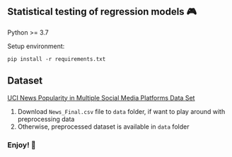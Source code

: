 ## Statistical testing of regression models 🎮

Python >= 3.7

Setup environment:

`pip install -r requirements.txt`


## Dataset

[UCI 
News Popularity in Multiple Social Media Platforms Data Set](https://archive.ics.uci.edu/ml/datasets/News+Popularity+in+Multiple+Social+Media+Platforms#)

1. Download `News_Final.csv` file to `data` folder, if want to play around with preprocessing data
2. Otherwise, preprocessed dataset is available in `data` folder


### Enjoy! 👋
